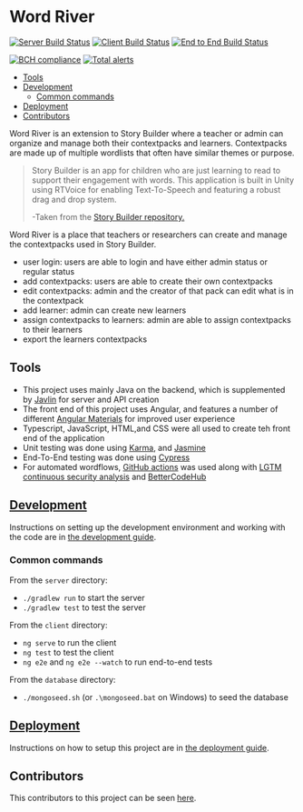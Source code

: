 # Word River <!-- omit in toc -->

[![Server Build Status](../../actions/workflows/server.yml/badge.svg)](../../actions/workflows/server.yml)
[![Client Build Status](../../actions/workflows/client.yaml/badge.svg)](../../actions/workflows/client.yaml)
[![End to End Build Status](../../actions/workflows/e2e.yaml/badge.svg)](../../actions/workflows/e2e.yaml)

[![BCH compliance](https://bettercodehub.com/edge/badge/UMM-CSci-3601-S21/it-3-thespicegirls?branch=main)](https://bettercodehub.com/)
[![Total alerts](https://img.shields.io/lgtm/alerts/g/UMM-CSci-3601-S21/it-3-thespicegirls.svg?logo=lgtm&logoWidth=18)](https://lgtm.com/projects/g/UMM-CSci-3601-S21/it-3-thespicegirls/alerts/)

- [Tools](#tools)
- [Development](#development)
  - [Common commands](#common-commands)
- [Deployment](#deployment)
- [Contributors](#contributors)

Word River is an extension to Story Builder where a teacher or admin can organize and manage both their contextpacks and learners. Contextpacks are made up of multiple wordlists that often have similar themes or purpose.
>Story Builder is an app for children who are just learning to read to support their engagement with words. This application is built in Unity using RTVoice for enabling Text-To-Speech and featuring a robust drag and drop system.
>
>-Taken from the [Story Builder repository.](https://github.com/kidstech/story-builder)

Word River is a place that teachers or researchers can create and manage the contextpacks used in Story Builder.

- user login: users are able to login and have either admin status or regular status
- add contextpacks: users are able to create their own contextpacks
- edit contextpacks: admin and the creator of that pack can edit what is in the contextpack
- add learner: admin can create new learners
- assign contextpacks to learners: admin are able to assign contextpacks to their learners
- export the learners contextpacks

## Tools

- This project uses mainly Java on the backend, which is supplemented by [Javlin](https://javalin.io/) for server and API creation 
- The front end of this project uses Angular, and features a number of different [Angular Materials](https://material.angular.io/) for improved user experience
- Typescript, JavaScript, HTML,and CSS were all used to create teh front end of the application
- Unit testing was done using [Karma](https://karma-runner.github.io/latest/index.html), and [Jasmine](https://jasmine.github.io/)
- End-To-End testing was done using [Cypress](https://www.cypress.io/)
- For automated wordflows, [GitHub actions](https://github.com/features/actions) was used along with [LGTM continuous security analysis](https://lgtm.com/) and [BetterCodeHub](https://bettercodehub.com/)

## [Development](DEVELOPMENT.md)

Instructions on setting up the development environment and working with the code are in [the development guide](DEVELOPMENT.md).

### Common commands

From the `server` directory:

- `./gradlew run` to start the server
- `./gradlew test` to test the server

From the `client` directory:

- `ng serve` to run the client
- `ng test` to test the client
- `ng e2e` and `ng e2e --watch` to run end-to-end tests

From the `database` directory:

- `./mongoseed.sh` (or `.\mongoseed.bat` on Windows) to seed the database

## [Deployment](DEPLOYMENT.md)

Instructions on how to setup this project are in [the deployment guide](DEPLOYMENT.md).

## Contributors

This contributors to this project can be seen [here](../../graphs/contributors).

